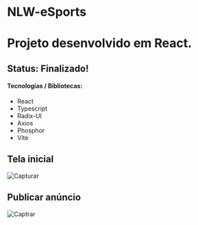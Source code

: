 # NLW-eSports
# Projeto desenvolvido em React.

<h2> Status: Finalizado!  </h2>

<h4> Tecnologias / Bibliotecas: </h4>

+ React
+ Typescript
+ Radix-UI
+ Axios
+ Phosphor
+ Vite

<h2> Tela inicial </h2>

![Capturar](https://user-images.githubusercontent.com/66790414/193098396-b9dba256-f47e-4065-a754-cb44d9325707.PNG)

<h2> Publicar anúncio</h2>

![Captrar](https://user-images.githubusercontent.com/66790414/193098778-6f49d07d-c938-42cd-bc2f-8d4025b46638.PNG)
